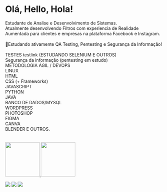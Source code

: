 # Olá, Hello, Hola! 

   <div>
 Estudante de Analise e Desenvolvimento de Sistemas.
<br>Atualmente desenvolvendo Filtros com experiencia de Realidade Aumentada para clientes e empresas na plataforma Facebook e Instagram.
  <br><br> 📖Estudando ativamente QA Testing, Pentesting e Segurança da Informação!
<br><br>
TESTES testlink
     (ESTUDANDO SELENIUM E OUTROS)<br>
Segurança da informação
     (pentesting em estudo)<br>
METODOLOGIA ÁGIL / DEVOPS<br>
LINUX<br>
HTML<br>
CSS (+ Frameworks)<br>
JAVASCRIPT<br>
PYTHON<br>
JAVA<br>
BANCO DE DADOS/MYSQL<br>
WORDPRESS<br>
PHOTOSHOP <br>
FIGMA<br>
CANVA<br>
BLENDER E OUTROS.<br>

 <br>
</div>
 <div>
 <br>
  <a href="https://github.com/fernandademelo">
  <img height="110em" src="https://github-readme-stats.vercel.app/api?username=fernandademelo&show_icons=true&theme=omni&include_all_commits=true&count_private=true"/>
  <img height="110em" src="https://github-readme-stats.vercel.app/api/top-langs/?username=fernandademelo&layout=compact&langs_count=7&theme=omni"/>
</div>
   <div> 

  <a href="https://instagram.com/ferzinia" target="_blank"><img src="https://img.shields.io/badge/-Instagram-%23E4405F?style=for-the-badge&logo=instagram&logoColor=white" target="_blank"></a>
    <a href="https://www.linkedin.com/in/fernandamelosilva" target="_blank"><img src="https://img.shields.io/badge/-LinkedIn-%230077B5?style=for-the-badge&logo=linkedin&logoColor=white" target="_blank"></a>
  <a href = "mailto:fernandademelo91@gmail.com"><img src="https://img.shields.io/badge/-Gmail-%23333?style=for-the-badge&logo=gmail&logoColor=white" target="_blank"></a>
   

  

